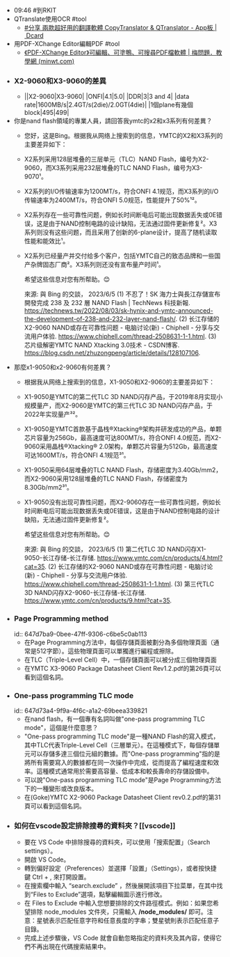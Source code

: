 - 09:46 #到RKIT
- QTranslate使用OCR #tool
	- [#分享 兩款超好用的翻譯軟體 CopyTranslator & QTranslator - App板 | Dcard](https://www.dcard.tw/f/app/p/232818673)
- 用PDF-XChange Editor編輯PDF #tool
	- [《PDF-XChange Editor》可編輯、可塗鴨、可搜尋PDF檔軟體 | 梅問題．教學網 (minwt.com)](https://www.minwt.com/pc/10632.html)
- ### X2-9060和X3-9060的差異
	- ||X2-9060|X3-9060|
	  |ONFI|4.1|5.0|
	  |DDR|3|3 and 4|
	  |data rate|1600MB/s|2.4GT/s(2die)/2.0GT(4die)|
	  |1個plane有幾個block|495|499|
- 你是nand flash領域的專業人員，請回答我ymtc的x2和x3系列有何差異？
	- 您好，这是Bing。根据我从网络上搜索到的信息，YMTC的X2和X3系列的主要差异如下：
	- X2系列采用128层堆叠的三层单元（TLC）NAND Flash，编号为X2-9060，而X3系列采用232层堆叠的TLC NAND Flash，编号为X3-9070¹。
	- X2系列的I/O传输速率为1200MT/s，符合ONFI 4.1规范，而X3系列的I/O传输速率为2400MT/s，符合ONFI 5.0规范，性能提升了50%¹²。
	- X2系列存在一些可靠性问题，例如长时间断电后可能出现数据丢失或0E错误，这是由于NAND控制电路的设计缺陷，无法通过固件更新修复²。X3系列则没有这些问题，而且采用了创新的6-plane设计，提高了随机读取性能和能效比¹。
	- X2系列已经量产并交付给多个客户，包括YMTC自己的致态品牌和一些国产杂牌固态厂商²。X3系列则还没有宣布量产时间¹。
	  
	  希望这些信息对您有所帮助。😊
	  
	  來源: 與 Bing 的交談， 2023/6/5
	  (1) 不忍了！SK 海力士與長江存儲宣布開發完成 238 及 232 層 NAND Flash | TechNews 科技新報. https://technews.tw/2022/08/03/sk-hynix-and-ymtc-announced-the-development-of-238-and-232-layer-nand-flash/.
	  (2) 长江存储的X2-9060 NAND或存在可靠性问题 - 电脑讨论(新) - Chiphell - 分享与交流用户体验. https://www.chiphell.com/thread-2508631-1-1.html.
	  (3) 芯片级解密YMTC NAND Xtacking 3.0技术 - CSDN博客. https://blog.csdn.net/zhuzongpeng/article/details/128107106.
- 那麼x1-9050和x2-9060有何差異？
	- 根据我从网络上搜索到的信息，X1-9050和X2-9060的主要差异如下：
	- X1-9050是YMTC的第二代TLC 3D NAND闪存产品，于2019年8月实现小规模量产，而X2-9060是YMTC的第三代TLC 3D NAND闪存产品，于2022年实现量产³²。
	- X1-9050是YMTC首款基于晶栈®Xtacking®架构并研发成功的产品，单颗芯片容量为256Gb，最高速度可达800MT/s，符合ONFI 4.0规范，而X2-9060采用晶栈®Xtacking® 2.0架构，单颗芯片容量为512Gb，最高速度可达1600MT/s，符合ONFI 4.1规范³¹。
	- X1-9050采用64层堆叠的TLC NAND Flash，存储密度为3.40Gb/mm2，而X2-9060采用128层堆叠的TLC NAND Flash，存储密度为8.30Gb/mm2³¹。
	- X1-9050没有出现可靠性问题，而X2-9060存在一些可靠性问题，例如长时间断电后可能出现数据丢失或0E错误，这是由于NAND控制电路的设计缺陷，无法通过固件更新修复²。
	  
	  希望这些信息对您有所帮助。😊
	  
	  來源: 與 Bing 的交談， 2023/6/5
	  (1) 第二代TLC 3D NAND闪存X1-9050-长江存储-长江存储. https://www.ymtc.com/cn/products/4.html?cat=35.
	  (2) 长江存储的X2-9060 NAND或存在可靠性问题 - 电脑讨论(新) - Chiphell - 分享与交流用户体验. https://www.chiphell.com/thread-2508631-1-1.html.
	  (3) 第三代TLC 3D NAND闪存X2-9060-长江存储-长江存储. https://www.ymtc.com/cn/products/9.html?cat=35.
- ###  Page Programming method
  id:: 647d7ba9-0bee-47ff-9306-c6be5c0ab113
	- 在Page Programming方法中，每個存儲頁面被劃分為多個物理頁面（通常是512字節）。這些物理頁面可以單獨進行編程或擦除。
	- 在TLC（Triple-Level Cell）中，一個存儲頁面可以被分成三個物理頁面
	- 在YMTC X3-9060 Package Datasheet Client Rev1.2.pdf的第26頁可以看到這個名詞。
- ### One-pass programming TLC mode
  id:: 647d73a4-9f9a-4f6c-a1a2-69beea339821
	- 在nand flash，有一個專有名詞叫做"one-pass programming TLC mode"，這個是什麼意思？
	- "One-pass programming TLC mode"是一種NAND Flash的寫入模式，其中TLC代表Triple-Level Cell（三層單元）。在這種模式下，每個存儲單元可以存儲多達三個位元組的數據。而"One-pass programming"指的是將所有需要寫入的數據都在同一次操作中完成，從而提高了編程速度和效率。這種模式通常用於需要高容量、低成本和較長壽命的存儲設備中。
	- 可以說"One-pass programming TLC mode"是Page Programming方法下的一種變形或改良版本。
	- 在(Goke)YMTC X2-9060 Package Datasheet Client rev0.2.pdf的第31頁可以看到這個名詞。
- ### 如何在vscode設定排除搜尋的資料夾？[[vscode]]
	- 要在 VS Code 中排除搜尋的資料夾，可以使用「搜索配置」（Search settings）。
	- 開啟 VS Code。
	- 轉到偏好設定（Preferences）並選擇「設置」（Settings），或者按快捷鍵 Ctrl + , 來打開設置。
	- 在搜索欄中輸入 “search.exclude” ，然後展開該項目下拉菜單，在其中找到“Files to Exclude”選項，點擊編輯圖示進行修改。
	- 在 Files to Exclude 中輸入您想要排除的文件路徑模式。例如：如果您希望排除 node_modules 文件夾，只需輸入 **/node_modules/** 即可。注意：星號表示匹配任意字符和任意長度的字串；雙星號則表示匹配任意子目錄。
	- 完成上述步驟後，VS Code 就會自動忽略指定的資料夾及其內容，使得它們不再出現在代碼搜索結果中。